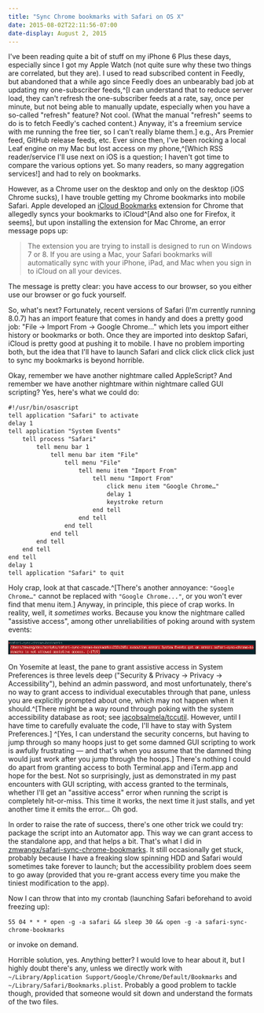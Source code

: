 ```yaml
---
title: "Sync Chrome bookmarks with Safari on OS X"
date: 2015-08-02T22:11:56-07:00
date-display: August 2, 2015
---
```

I've been reading quite a bit of stuff on my iPhone 6 Plus these days, especially since I got my Apple Watch (not quite sure why these two things are correlated, but they are). I used to read subscribed content in Feedly, but abandoned that a while ago since Feedly does an unbearably bad job at updating my one-subscriber feeds,^[I can understand that to reduce server load, they can't refresh the one-subscriber feeds at a rate, say, once per minute, but not being able to manually update, especially when you have a so-called "refresh" feature? Not cool. (What the manual "refresh" seems to do is to fetch Feedly's cached content.) Anyway, it's a freemium service with me running the free tier, so I can't really blame them.] e.g., Ars Premier feed, GitHub release feeds, etc. Ever since then, I've been rocking a local Leaf engine on my Mac but lost access on my phone,^[Which RSS reader/service I'll use next on iOS is a question; I haven't got time to compare the various options yet. So many readers, so many aggregation services!] and had to rely on bookmarks.

However, as a Chrome user on the desktop and only on the desktop (iOS Chrome sucks), I have trouble getting my Chrome bookmarks into mobile Safari. Apple developed an [iCloud Bookmarks](https://chrome.google.com/webstore/detail/icloud-bookmarks/fkepacicchenbjecpbpbclokcabebhah?hl=en) extension for Chrome that allegedly syncs your bookmarks to iCloud^[And also one for Firefox, it seems], but upon installing the extension for Mac Chrome, an error message pops up:

> The extension you are trying to install is designed to run on Windows 7 or 8. If you are using a Mac, your Safari bookmarks will automatically sync with your iPhone, iPad, and Mac when you sign in to iCloud on all your devices.

The message is pretty clear: you have access to our browser, so you either use our browser or go fuck yourself.

So, what's next? Fortunately, recent versions of Safari (I'm currently running 8.0.7) has an import feature that comes in handy and does a pretty good job: "File -> Import From -> Google Chrome..." which lets you import either history or bookmarks or both. Once they are imported into desktop Safari, iCloud is pretty good at pushing it to mobile. I have no problem importing both, but the idea that I'll have to launch Safari and click click click click just to sync my bookmarks is beyond horrible.

Okay, remember we have another nightmare called AppleScript? And remember we have another nightmare within nightmare called GUI scripting? Yes, here's what we could do:

```applescript
#!/usr/bin/osascript
tell application "Safari" to activate
delay 1
tell application "System Events"
	tell process "Safari"
		tell menu bar 1
			tell menu bar item "File"
				tell menu "File"
					tell menu item "Import From"
						tell menu "Import From"
							click menu item "Google Chrome…"
							delay 1
							keystroke return
						end tell
					end tell
				end tell
			end tell
		end tell
	end tell
end tell
delay 1
tell application "Safari" to quit
```

Holy crap, look at that cascade.^[There's another annoyance: `"Google Chrome…"` cannot be replaced with `"Google Chrome..."`, or you won't ever find that menu item.] Anyway, in principle, this piece of crap works. In reality, well, it *sometimes* works. Because you know the nightmare called "assistive access", among other unreliabilities of poking around with system events:

![Familiar?](/img/20150802-assistive-access-nightmare.png)

On Yosemite at least, the pane to grant assistive access in System Preferences is three levels deep ("Security & Privacy -> Privacy -> Accessibility"), behind an admin password, and most unfortunately, there's no way to grant access to individual executables through that pane, unless you are explicitly prompted about one, which may not happen when it should.^[There might be a way round through poking with the system accessibility database as root; see [jacobsalmela/tccutil](https://github.com/jacobsalmela/tccutil). However, until I have time to carefully evaluate the code, I'll have to stay with System Preferences.] ^[Yes, I can understand the security concerns, but having to jump through so many hoops just to get some damned GUI scripting to work is awfully frustrating — and that's when you assume that the damned thing would just work after you jump through the hoops.] There's nothing I could do apart from granting access to both Terminal.app and iTerm.app and hope for the best. Not so surprisingly, just as demonstrated in my past encounters with GUI scripting, with access granted to the terminals, whether I'll get an "assitive access" error when running the script is completely hit-or-miss. This time it works, the next time it just stalls, and yet another time it emits the error... Oh god.

In order to raise the rate of success, there's one other trick we could try: package the script into an Automator app. This way we can grant access to the standalone app, and that helps a bit. That's what I did in [zmwangx/safari-sync-chrome-bookmarks](https://github.com/zmwangx/safari-sync-chrome-bookmarks). It still occasionally get stuck, probably because I have a freaking slow spinning HDD and Safari would sometimes take forever to launch; but the accessibility problem does seem to go away (provided that you re-grant access every time you make the tiniest modification to the app).

Now I can throw that into my crontab (launching Safari beforehand to avoid freezing up):

```crontab
55 04 * * * open -g -a safari && sleep 30 && open -g -a safari-sync-chrome-bookmarks
```

or invoke on demand.

Horrible solution, yes. Anything better? I would love to hear about it, but I highly doubt there's any, unless we directly work with `~/Library/Application Support/Google/Chrome/Default/Bookmarks` and `~/Library/Safari/Bookmarks.plist`. Probably a good problem
to tackle though, provided that someone would sit down and understand the formats of the two files.
